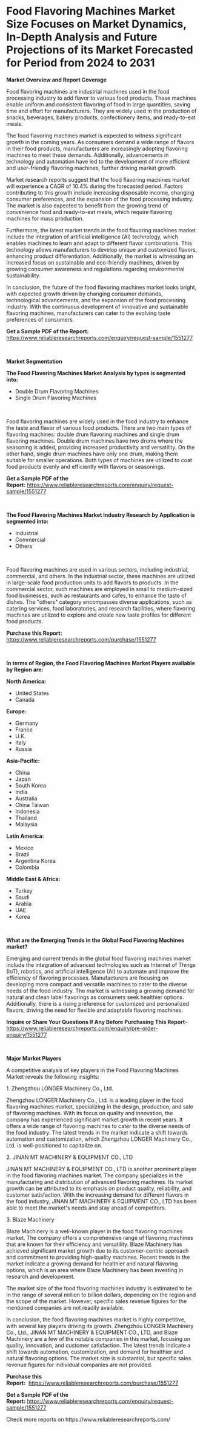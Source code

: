 <p><h1>Food Flavoring Machines Market Size Focuses on Market Dynamics, In-Depth Analysis and Future Projections of its Market Forecasted for Period from 2024 to 2031</h1></p><p><strong>Market Overview and Report Coverage</strong></p>
<p><p>Food flavoring machines are industrial machines used in the food processing industry to add flavor to various food products. These machines enable uniform and consistent flavoring of food in large quantities, saving time and effort for manufacturers. They are widely used in the production of snacks, beverages, bakery products, confectionery items, and ready-to-eat meals.</p><p>The food flavoring machines market is expected to witness significant growth in the coming years. As consumers demand a wide range of flavors in their food products, manufacturers are increasingly adopting flavoring machines to meet these demands. Additionally, advancements in technology and automation have led to the development of more efficient and user-friendly flavoring machines, further driving market growth.</p><p>Market research reports suggest that the food flavoring machines market will experience a CAGR of 10.4% during the forecasted period. Factors contributing to this growth include increasing disposable income, changing consumer preferences, and the expansion of the food processing industry. The market is also expected to benefit from the growing trend of convenience food and ready-to-eat meals, which require flavoring machines for mass production.</p><p>Furthermore, the latest market trends in the food flavoring machines market include the integration of artificial intelligence (AI) technology, which enables machines to learn and adapt to different flavor combinations. This technology allows manufacturers to develop unique and customized flavors, enhancing product differentiation. Additionally, the market is witnessing an increased focus on sustainable and eco-friendly machines, driven by growing consumer awareness and regulations regarding environmental sustainability.</p><p>In conclusion, the future of the food flavoring machines market looks bright, with expected growth driven by changing consumer demands, technological advancements, and the expansion of the food processing industry. With the continuous development of innovative and sustainable flavoring machines, manufacturers can cater to the evolving taste preferences of consumers.</p></p>
<p><strong>Get a Sample PDF of the Report:</strong> <a href="https://www.reliableresearchreports.com/enquiry/request-sample/1551277">https://www.reliableresearchreports.com/enquiry/request-sample/1551277</a></p>
<p>&nbsp;</p>
<p><strong>Market Segmentation</strong></p>
<p><strong>The Food Flavoring Machines Market Analysis by types is segmented into:</strong></p>
<p><ul><li>Double Drum Flavoring Machines</li><li>Single Drum Flavoring Machines</li></ul></p>
<p>&nbsp;</p>
<p><p>Food flavoring machines are widely used in the food industry to enhance the taste and flavor of various food products. There are two main types of flavoring machines: double drum flavoring machines and single drum flavoring machines. Double drum machines have two drums where the seasoning is added, providing increased productivity and versatility. On the other hand, single drum machines have only one drum, making them suitable for smaller operations. Both types of machines are utilized to coat food products evenly and efficiently with flavors or seasonings.</p></p>
<p><strong>Get a Sample PDF of the Report:</strong>&nbsp;<a href="https://www.reliableresearchreports.com/enquiry/request-sample/1551277">https://www.reliableresearchreports.com/enquiry/request-sample/1551277</a></p>
<p>&nbsp;</p>
<p><strong>The Food Flavoring Machines Market Industry Research by Application is segmented into:</strong></p>
<p><ul><li>Industrial</li><li>Commercial</li><li>Others</li></ul></p>
<p>&nbsp;</p>
<p><p>Food flavoring machines are used in various sectors, including industrial, commercial, and others. In the industrial sector, these machines are utilized in large-scale food production units to add flavors to products. In the commercial sector, such machines are employed in small to medium-sized food businesses, such as restaurants and cafes, to enhance the taste of dishes. The "others" category encompasses diverse applications, such as catering services, food laboratories, and research facilities, where flavoring machines are utilized to explore and create new taste profiles for different food products.</p></p>
<p><strong>Purchase this Report:</strong>&nbsp; <a href="https://www.reliableresearchreports.com/purchase/1551277">https://www.reliableresearchreports.com/purchase/1551277</a></p>
<p>&nbsp;</p>
<p><strong>In terms of Region, the Food Flavoring Machines Market Players available by Region are:</strong></p>
<p>
    <p> <strong> North America: </strong>
        <ul>
            <li>United States</li>
            <li>Canada</li>
        </ul>
        </p> 
    <p> <strong> Europe: </strong>
        <ul>
            <li>Germany</li>
            <li>France</li>
            <li>U.K.</li>
            <li>Italy</li>
            <li>Russia</li>
        </ul>
        </p> 
    <p> <strong> Asia-Pacific: </strong>
        <ul>
            <li>China</li>
            <li>Japan</li>
            <li>South Korea</li>
            <li>India</li>
            <li>Australia</li>
            <li>China Taiwan</li>
            <li>Indonesia</li>
            <li>Thailand</li>
            <li>Malaysia</li>
        </ul>
        </p> 
    <p> <strong> Latin America: </strong>
        <ul>
            <li>Mexico</li>
            <li>Brazil</li>
            <li>Argentina Korea</li>
            <li>Colombia</li>
        </ul>
        </p> 
    <p> <strong> Middle East & Africa: </strong>
        <ul>
            <li>Turkey</li>
            <li>Saudi</li>
            <li>Arabia</li>
            <li>UAE</li>
            <li>Korea</li>
        </ul>
    </p>
    </p>
<p>&nbsp;</p>
<p><strong>What are the Emerging Trends in the Global Food Flavoring Machines market?</strong></p>
<p><p>Emerging and current trends in the global food flavoring machines market include the integration of advanced technologies such as Internet of Things (IoT), robotics, and artificial intelligence (AI) to automate and improve the efficiency of flavoring processes. Manufacturers are focusing on developing more compact and versatile machines to cater to the diverse needs of the food industry. The market is witnessing a growing demand for natural and clean label flavorings as consumers seek healthier options. Additionally, there is a rising preference for customized and personalized flavors, driving the need for flexible and adaptable flavoring machines.</p></p>
<p><strong>Inquire or Share Your Questions If Any Before Purchasing This Report</strong>- <a href="https://www.reliableresearchreports.com/enquiry/pre-order-enquiry/1551277">https://www.reliableresearchreports.com/enquiry/pre-order-enquiry/1551277</a></p>
<p>&nbsp;</p>
<p><strong>Major Market Players</strong></p>
<p><p>A competitive analysis of key players in the Food Flavoring Machines Market reveals the following insights:</p><p>1. Zhengzhou LONGER Machinery Co., Ltd.</p><p>Zhengzhou LONGER Machinery Co., Ltd. is a leading player in the food flavoring machines market, specializing in the design, production, and sale of flavoring machines. With its focus on quality and innovation, the company has experienced significant market growth in recent years. It offers a wide range of flavoring machines to cater to the diverse needs of the food industry. The latest trends in the market indicate a shift towards automation and customization, which Zhengzhou LONGER Machinery Co., Ltd. is well-positioned to capitalize on.</p><p>2. JINAN MT MACHINERY & EQUIPMENT CO., LTD</p><p>JINAN MT MACHINERY & EQUIPMENT CO., LTD is another prominent player in the food flavoring machines market. The company specializes in the manufacturing and distribution of advanced flavoring machines. Its market growth can be attributed to its emphasis on product quality, reliability, and customer satisfaction. With the increasing demand for different flavors in the food industry, JINAN MT MACHINERY & EQUIPMENT CO., LTD has been able to meet the market's needs and stay ahead of competitors.</p><p>3. Blaze Machinery</p><p>Blaze Machinery is a well-known player in the food flavoring machines market. The company offers a comprehensive range of flavoring machines that are known for their efficiency and versatility. Blaze Machinery has achieved significant market growth due to its customer-centric approach and commitment to providing high-quality machines. Recent trends in the market indicate a growing demand for healthier and natural flavoring options, which is an area where Blaze Machinery has been investing in research and development.</p><p>The market size of the food flavoring machines industry is estimated to be in the range of several million to billion dollars, depending on the region and the scope of the market. However, specific sales revenue figures for the mentioned companies are not readily available.</p><p>In conclusion, the food flavoring machines market is highly competitive, with several key players driving its growth. Zhengzhou LONGER Machinery Co., Ltd., JINAN MT MACHINERY & EQUIPMENT CO., LTD, and Blaze Machinery are a few of the notable companies in this market, focusing on quality, innovation, and customer satisfaction. The latest trends indicate a shift towards automation, customization, and demand for healthier and natural flavoring options. The market size is substantial, but specific sales revenue figures for individual companies are not provided.</p></p>
<p><strong>Purchase this Report:</strong>&nbsp;&nbsp;<a href="https://www.reliableresearchreports.com/purchase/1551277">https://www.reliableresearchreports.com/purchase/1551277</a></p>
<p></p>
<p><strong>Get a Sample PDF of the Report:</strong>&nbsp;<a href="https://www.reliableresearchreports.com/enquiry/request-sample/1551277">https://www.reliableresearchreports.com/enquiry/request-sample/1551277</a></p>
<p>Check more reports on https://www.reliableresearchreports.com/</p>
